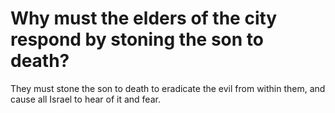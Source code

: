 # Why must the elders of the city respond by stoning the son to death?

They must stone the son to death to eradicate the evil from within them, and cause all Israel to hear of it and fear.
